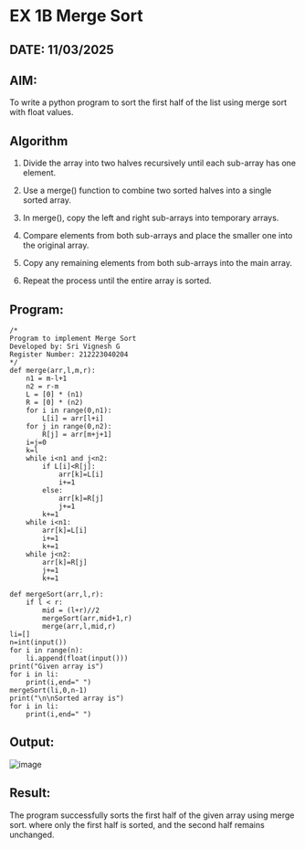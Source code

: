 # EX 1B Merge Sort
## DATE: 11/03/2025
## AIM:
To write a python program to sort the first half of the list using merge sort with float values.

## Algorithm

1. Divide the array into two halves recursively until each sub-array has one element.

2. Use a merge() function to combine two sorted halves into a single sorted array.

3. In merge(), copy the left and right sub-arrays into temporary arrays.

4. Compare elements from both sub-arrays and place the smaller one into the original array.

5. Copy any remaining elements from both sub-arrays into the main array.

6. Repeat the process until the entire array is sorted.
  

## Program:
```
/*
Program to implement Merge Sort
Developed by: Sri Vignesh G
Register Number: 212223040204
*/
def merge(arr,l,m,r):
    n1 = m-l+1
    n2 = r-m
    L = [0] * (n1)
    R = [0] * (n2)
    for i in range(0,n1):
        L[i] = arr[l+i]
    for j in range(0,n2):
        R[j] = arr[m+j+1]
    i=j=0
    k=l
    while i<n1 and j<n2:
        if L[i]<R[j]:
            arr[k]=L[i]
            i+=1
        else:
            arr[k]=R[j]
            j+=1
        k+=1
    while i<n1:
        arr[k]=L[i]
        i+=1
        k+=1
    while j<n2:
        arr[k]=R[j]
        j+=1
        k+=1
    
def mergeSort(arr,l,r):
    if l < r:
        mid = (l+r)//2
        mergeSort(arr,mid+1,r)
        merge(arr,l,mid,r)
li=[]
n=int(input())
for i in range(n):
    li.append(float(input()))
print("Given array is")
for i in li:
    print(i,end=" ")
mergeSort(li,0,n-1)
print("\n\nSorted array is")
for i in li:
    print(i,end=" ")
```

## Output:

![image](https://github.com/user-attachments/assets/1f536080-7d02-4cf7-858e-5a8c1df9a927)


## Result:
The program successfully sorts the first half of the given array using merge sort. where only the first half is sorted, and the second half remains unchanged.
